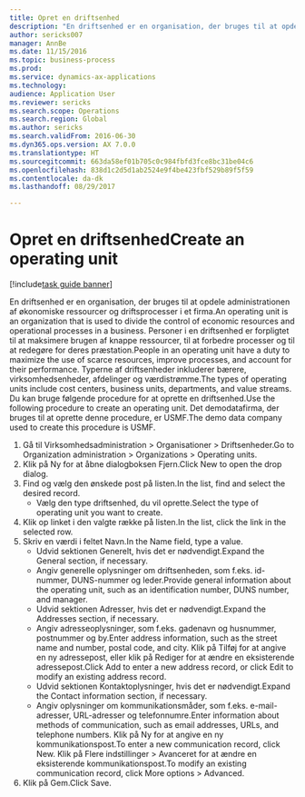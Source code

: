 ```yaml
--- 
title: Opret en driftsenhed
description: "En driftsenhed er en organisation, der bruges til at opdele administrationen af økonomiske ressourcer og driftsprocesser i et firma."
author: sericks007
manager: AnnBe
ms.date: 11/15/2016
ms.topic: business-process
ms.prod: 
ms.service: dynamics-ax-applications
ms.technology: 
audience: Application User
ms.reviewer: sericks
ms.search.scope: Operations
ms.search.region: Global
ms.author: sericks
ms.search.validFrom: 2016-06-30
ms.dyn365.ops.version: AX 7.0.0
ms.translationtype: HT
ms.sourcegitcommit: 663da58ef01b705c0c984fbfd3fce8bc31be04c6
ms.openlocfilehash: 838d1c2d5d1ab2524e9f4be423fbf529b89f5f59
ms.contentlocale: da-dk
ms.lasthandoff: 08/29/2017

---
```

# <a name="create-an-operating-unit"></a><span data-ttu-id="a9536-103">Opret en driftsenhed</span><span class="sxs-lookup"><span data-stu-id="a9536-103">Create an operating unit</span></span>

[!include[task guide banner](../../includes/task-guide-banner.md)]

<span data-ttu-id="a9536-104">En driftsenhed er en organisation, der bruges til at opdele administrationen af økonomiske ressourcer og driftsprocesser i et firma.</span><span class="sxs-lookup"><span data-stu-id="a9536-104">An operating unit is an organization that is used to divide the control of economic resources and operational processes in a business.</span></span> <span data-ttu-id="a9536-105">Personer i en driftsenhed er forpligtet til at maksimere brugen af knappe ressourcer, til at forbedre processer og til at redegøre for deres præstation.</span><span class="sxs-lookup"><span data-stu-id="a9536-105">People in an operating unit have a duty to maximize the use of scarce resources, improve processes, and account for their performance.</span></span> <span data-ttu-id="a9536-106">Typerne af driftsenheder inkluderer bærere, virksomhedsenheder, afdelinger og værdistrømme.</span><span class="sxs-lookup"><span data-stu-id="a9536-106">The types of operating units include cost centers, business units, departments, and value streams.</span></span> <span data-ttu-id="a9536-107">Du kan bruge følgende procedure for at oprette en driftsenhed.</span><span class="sxs-lookup"><span data-stu-id="a9536-107">Use the following procedure to create an operating unit.</span></span> <span data-ttu-id="a9536-108">Det demodatafirma, der bruges til at oprette denne procedure, er USMF.</span><span class="sxs-lookup"><span data-stu-id="a9536-108">The demo data company used to create this procedure is USMF.</span></span>

1. <span data-ttu-id="a9536-109">Gå til Virksomhedsadministration > Organisationer > Driftsenheder.</span><span class="sxs-lookup"><span data-stu-id="a9536-109">Go to Organization administration > Organizations > Operating units.</span></span>
2. <span data-ttu-id="a9536-110">Klik på Ny for at åbne dialogboksen Fjern.</span><span class="sxs-lookup"><span data-stu-id="a9536-110">Click New to open the drop dialog.</span></span>
3. <span data-ttu-id="a9536-111">Find og vælg den ønskede post på listen.</span><span class="sxs-lookup"><span data-stu-id="a9536-111">In the list, find and select the desired record.</span></span>
    * <span data-ttu-id="a9536-112">Vælg den type driftsenhed, du vil oprette.</span><span class="sxs-lookup"><span data-stu-id="a9536-112">Select the type of operating unit you want to create.</span></span>  
4. <span data-ttu-id="a9536-113">Klik op linket i den valgte række på listen.</span><span class="sxs-lookup"><span data-stu-id="a9536-113">In the list, click the link in the selected row.</span></span>
5. <span data-ttu-id="a9536-114">Skriv en værdi i feltet Navn.</span><span class="sxs-lookup"><span data-stu-id="a9536-114">In the Name field, type a value.</span></span>
    * <span data-ttu-id="a9536-115">Udvid sektionen Generelt, hvis det er nødvendigt.</span><span class="sxs-lookup"><span data-stu-id="a9536-115">Expand the General section, if necessary.</span></span>  
    * <span data-ttu-id="a9536-116">Angiv generelle oplysninger om driftsenheden, som f.eks. id-nummer, DUNS-nummer og leder.</span><span class="sxs-lookup"><span data-stu-id="a9536-116">Provide general information about the operating unit, such as an identification number, DUNS number, and manager.</span></span>    
    * <span data-ttu-id="a9536-117">Udvid sektionen Adresser, hvis det er nødvendigt.</span><span class="sxs-lookup"><span data-stu-id="a9536-117">Expand the Addresses section, if necessary.</span></span>  
    * <span data-ttu-id="a9536-118">Angiv adresseoplysninger, som f.eks. gadenavn og husnummer, postnummer og by.</span><span class="sxs-lookup"><span data-stu-id="a9536-118">Enter address information, such as the street name and number, postal code, and city.</span></span> <span data-ttu-id="a9536-119">Klik på Tilføj for at angive en ny adressepost, eller klik på Rediger for at ændre en eksisterende adressepost.</span><span class="sxs-lookup"><span data-stu-id="a9536-119">Click Add to enter a new address record, or click Edit to modify an existing address record.</span></span>   
    * <span data-ttu-id="a9536-120">Udvid sektionen Kontaktoplysninger, hvis det er nødvendigt.</span><span class="sxs-lookup"><span data-stu-id="a9536-120">Expand the Contact information section, if necessary.</span></span>  
    * <span data-ttu-id="a9536-121">Angiv oplysninger om kommunikationsmåder, som f.eks. e-mail-adresser, URL-adresser og telefonnumre.</span><span class="sxs-lookup"><span data-stu-id="a9536-121">Enter information about methods of communication, such as email addresses, URLs, and telephone numbers.</span></span> <span data-ttu-id="a9536-122">Klik på Ny for at angive en ny kommunikationspost.</span><span class="sxs-lookup"><span data-stu-id="a9536-122">To enter a new communication record, click New.</span></span> <span data-ttu-id="a9536-123">Klik på Flere indstillinger > Avanceret for at ændre en eksisterende kommunikationspost.</span><span class="sxs-lookup"><span data-stu-id="a9536-123">To modify an existing communication record, click More options > Advanced.</span></span>   
6. <span data-ttu-id="a9536-124">Klik på Gem.</span><span class="sxs-lookup"><span data-stu-id="a9536-124">Click Save.</span></span>


